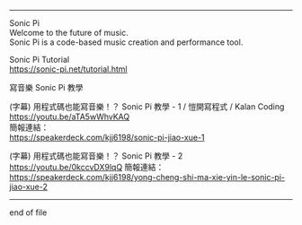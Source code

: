 -----------------------------------------------------------    
  
Sonic Pi  
Welcome to the future of music.  
Sonic Pi is a code-based music creation and performance tool.  
  
Sonic Pi Tutorial  
  https://sonic-pi.net/tutorial.html  
  
寫音樂 Sonic Pi 教學  
  
(字幕) 用程式碼也能寫音樂！？ Sonic Pi 教學 - 1 / 愷開寫程式 / Kalan Coding  
  https://youtu.be/aTA5wWhvKAQ  
簡報連結：  
  https://speakerdeck.com/kjj6198/sonic-pi-jiao-xue-1  
  
(字幕) 用程式碼也能寫音樂！？ Sonic Pi 教學 - 2  
  https://youtu.be/0kccvDX9lqQ
簡報連結：  
  https://speakerdeck.com/kjj6198/yong-cheng-shi-ma-xie-yin-le-sonic-pi-jiao-xue-2  
  
  
-----------------------------------------------------------    
end of file
